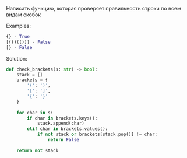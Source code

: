 Написать функцию, которая проверяет правильность строки по всем видам скобок

Examples:
```python
{} - True
[{()(())} - False
[} - False
```
Solution:
```python
def check_brackets(s: str) -> bool:
    stack = []
    brackets = {
        '(': ')',
        '[': ']',
        '{': '}'
    }
    
    for char in s:
        if char in brackets.keys():
            stack.append(char)
        elif char in brackets.values():
            if not stack or brackets[stack.pop()] != char:
                return False
    
    return not stack
```